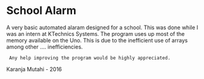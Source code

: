 # School Alarm

A very basic automated alaram designed for a school. 
This was done while I was an intern at KTechnics Systems.
The program uses up most of the memory available on the Uno. This is due to the inefficient use of arrays among other .... inefficiencies. 

``` Any help improving the program would be highly appreciated.```

Karanja Mutahi - 2016
